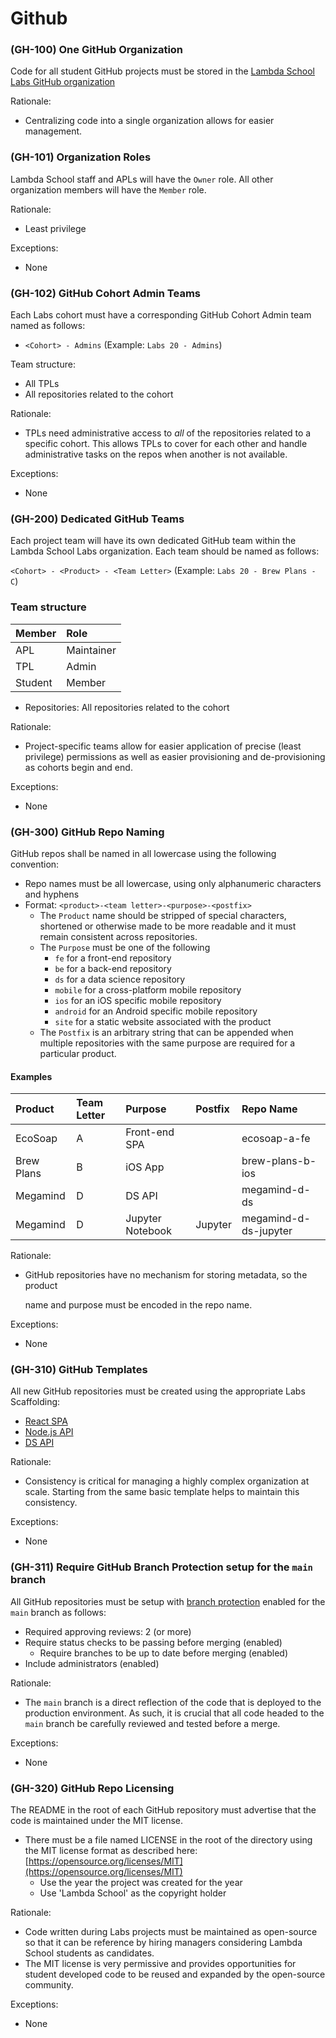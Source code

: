 # Github

### \(GH-100\) One GitHub Organization

Code for all student GitHub projects must be stored in the [Lambda School Labs GitHub organization](https://github.com/Lambda-School-Labs)

Rationale:

* Centralizing code into a single organization allows for easier management.

### \(GH-101\) Organization Roles

Lambda School staff and APLs will have the `Owner` role. All other organization members will have the `Member` role.

Rationale:

* Least privilege

Exceptions:

* None

### \(GH-102\) GitHub Cohort Admin Teams

Each Labs cohort must have a corresponding GitHub Cohort Admin team named as follows:

* `<Cohort> - Admins` \(Example: `Labs 20 - Admins`\)

Team structure:

* All TPLs
* All repositories related to the cohort

Rationale:

* TPLs need administrative access to _all_ of the repositories related to a specific cohort. This allows TPLs to cover for each other and handle administrative tasks on the repos when another is not available.

Exceptions:

* None

### \(GH-200\) Dedicated GitHub Teams

Each project team will have its own dedicated GitHub team within the Lambda School Labs organization. Each team should be named as follows:

`<Cohort> - <Product> - <Team Letter>` \(Example: `Labs 20 - Brew Plans - C`\)

### Team structure

| Member | Role |
| :--- | :--- |
| APL | Maintainer |
| TPL | Admin |
| Student | Member |

* Repositories: All repositories related to the cohort

Rationale:

* Project-specific teams allow for easier application of precise \(least privilege\) permissions as well as easier provisioning and de-provisioning as cohorts begin and end.

Exceptions:

* None

### \(GH-300\) GitHub Repo Naming

GitHub repos shall be named in all lowercase using the following convention:

* Repo names must be all lowercase, using only alphanumeric characters and hyphens
* Format: `<product>-<team letter>-<purpose>-<postfix>`
  * The `Product` name should be stripped of special characters, shortened or otherwise made to be more readable and it must remain consistent across repositories.
  * The `Purpose` must be one of the following
    * `fe` for a front-end repository
    * `be` for a back-end repository
    * `ds` for a data science repository
    * `mobile` for a cross-platform mobile repository
    * `ios` for an iOS specific mobile repository
    * `android` for an Android specific mobile repository
    * `site` for a static website associated with the product
  * The `Postfix` is an arbitrary string that can be appended when multiple repositories with the same purpose are required for a particular product.

#### Examples

| Product | Team Letter | Purpose | Postfix | Repo Name |
| :--- | :--- | :--- | :--- | :--- |
| EcoSoap | A | Front-end SPA |  | ecosoap-a-fe |
| Brew Plans | B | iOS App |  | brew-plans-b-ios |
| Megamind | D | DS API |  | megamind-d-ds |
| Megamind | D | Jupyter Notebook | Jupyter | megamind-d-ds-jupyter |

Rationale:

* GitHub repositories have no mechanism for storing metadata, so the product

  name and purpose must be encoded in the repo name.

Exceptions:

* None

### \(GH-310\) GitHub Templates

All new GitHub repositories must be created using the appropriate Labs Scaffolding:

* [React SPA](https://docs.labs.lambdaschool.com/labs-spa-starter/)
* [Node.js API](https://docs.labs.lambdaschool.com/api/)
* [DS API](https://docs.labs.lambdaschool.com/data-science/)

Rationale:

* Consistency is critical for managing a highly complex organization at scale. Starting from the same basic template helps to maintain this consistency.

Exceptions:

* None

### \(GH-311\) Require GitHub Branch Protection setup for the `main` branch

All GitHub repositories must be setup with [branch protection](https://help.github.com/en/github/administering-a-repository/about-protected-branches) enabled for the `main` branch as follows:

* Required approving reviews: 2 \(or more\)
* Require status checks to be passing before merging \(enabled\)
  * Require branches to be up to date before merging \(enabled\)
* Include administrators \(enabled\)

Rationale:

* The `main` branch is a direct reflection of the code that is deployed to the production environment. As such, it is crucial that all code headed to the `main` branch be carefully reviewed and tested before a merge.

Exceptions:

* None

### \(GH-320\) GitHub Repo Licensing

The README in the root of each GitHub repository must advertise that the code is maintained under the MIT license.

* There must be a file named LICENSE in the root of the directory using the MIT license format as described here: [https://opensource.org/licenses/MIT](https://opensource.org/licenses/MIT)
  * Use the year the project was created for the year
  * Use 'Lambda School' as the copyright holder

Rationale:

* Code written during Labs projects must be maintained as open-source so that it can be reference by hiring managers considering Lambda School students as candidates.
* The MIT license is very permissive and provides opportunities for student developed code to be reused and expanded by the open-source community.

Exceptions:

* None

